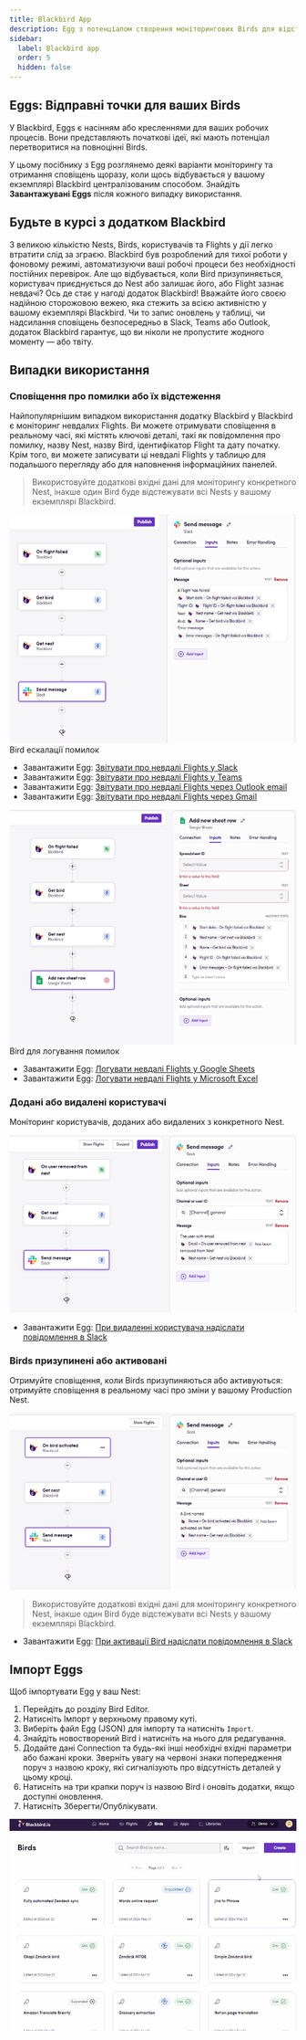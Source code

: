 ```yaml
---
title: Blackbird App
description: Egg з потенціалом створення моніторингових Birds для відстеження всього, що відбувається у вашому екземплярі Blackbird
sidebar:
  label: Blackbird app
  order: 5
  hidden: false
---
```


## Eggs: Відправні точки для ваших Birds

У Blackbird, Eggs є насінням або кресленнями для ваших робочих процесів. Вони представляють початкові ідеї, які мають потенціал перетворитися на повноцінні Birds.

У цьому посібнику з Egg розглянемо деякі варіанти моніторингу та отримання сповіщень щоразу, коли щось відбувається у вашому екземплярі Blackbird централізованим способом. Знайдіть **Завантажувані Eggs** після кожного випадку використання.

## Будьте в курсі з додатком Blackbird

З великою кількістю Nests, Birds, користувачів та Flights у дії легко втратити слід за зграєю. Blackbird був розроблений для тихої роботи у фоновому режимі, автоматизуючи ваші робочі процеси без необхідності постійних перевірок. Але що відбувається, коли Bird призупиняється, користувач приєднується до Nest або залишає його, або Flight зазнає невдачі? Ось де стає у нагоді додаток Blackbird! Вважайте його своєю надійною сторожовою вежею, яка стежить за всією активністю у вашому екземплярі Blackbird. Чи то запис оновлень у таблиці, чи надсилання сповіщень безпосередньо в Slack, Teams або Outlook, додаток Blackbird гарантує, що ви ніколи не пропустите жодного моменту — або твіту.

## Випадки використання

### Сповіщення про помилки або їх відстеження

Найпопулярнішим випадком використання додатку Blackbird у Blackbird є моніторинг невдалих Flights. Ви можете отримувати сповіщення в реальному часі, які містять ключові деталі, такі як повідомлення про помилку, назву Nest, назву Bird, ідентифікатор Flight та дату початку. Крім того, ви можете записувати ці невдалі Flights у таблицю для подальшого перегляду або для наповнення інформаційних панелей.

> Використовуйте додаткові вхідні дані для моніторингу конкретного Nest, інакше один Bird буде відстежувати всі Nests у вашому екземплярі Blackbird.

![Egg](../../../../assets/docs/eggs/BBApp1.png)
Bird ескалації помилок

- Завантажити Egg: <a href="https://docs.blackbird.io/downloads/Report_failed_Flights_on_Slack.json" download>Звітувати про невдалі Flights у Slack</a>
- Завантажити Egg: <a href="https://docs.blackbird.io/downloads/Report_failed_Flights_on_Teams.json" download>Звітувати про невдалі Flights у Teams</a>
- Завантажити Egg: <a href="https://docs.blackbird.io/downloads/Report_failed_Flights_via_Outlook_email.json" download>Звітувати про невдалі Flights через Outlook email</a>
- Завантажити Egg: <a href="https://docs.blackbird.io/downloads/Report_failed_Flights_via_Gmail.json" download>Звітувати про невдалі Flights через Gmail</a>

![Egg](../../../../assets/docs/eggs/BBApp2.png)
Bird для логування помилок

- Завантажити Egg: <a href="https://docs.blackbird.io/downloads/Log_failed_Flights_on_Google_Sheets.json" download>Логувати невдалі Flights у Google Sheets</a>
- Завантажити Egg: <a href="https://docs.blackbird.io/downloads/Log_failed_Flights_on_Microsoft_Excel.json" download>Логувати невдалі Flights у Microsoft Excel</a>

### Додані або видалені користувачі

Моніторинг користувачів, доданих або видалених з конкретного Nest.

![Egg](../../../../assets/docs/eggs/BBApp3.png)

- Завантажити Egg: <a href="https://docs.blackbird.io/downloads/On_user_removed_send_Slack_message.json" download>При видаленні користувача надіслати повідомлення в Slack</a>

### Birds призупинені або активовані

Отримуйте сповіщення, коли Birds призупиняються або активуються: отримуйте сповіщення в реальному часі про зміни у вашому Production Nest.

![Egg](../../../../assets/docs/eggs/BBApp4.png)

> Використовуйте додаткові вхідні дані для моніторингу конкретного Nest, інакше один Bird буде відстежувати всі Nests у вашому екземплярі Blackbird.

- Завантажити Egg: <a href="https://docs.blackbird.io/downloads/On_Bird_activated_send_Slack_message.json" download>При активації Bird надіслати повідомлення в Slack</a>

## Імпорт Eggs

Щоб імпортувати Egg у ваш Nest:

1. Перейдіть до розділу Bird Editor.
2. Натисніть Імпорт у верхньому правому куті.
3. Виберіть файл Egg (JSON) для імпорту та натисніть `Import`.
4. Знайдіть новостворений Bird і натисніть на нього для редагування.
5. Додайте дані Connection та будь-які інші необхідні вхідні параметри або бажані кроки. Зверніть увагу на червоні знаки попередження поруч з назвою кроку, які сигналізують про відсутність деталей у цьому кроці.
6. Натисніть на три крапки поруч із назвою Bird і оновіть додатки, якщо доступні оновлення.
7. Натисніть Зберегти/Опублікувати.

![Імпорт Eggs](../../../../assets/docs/eggs/ImportEggs.gif)